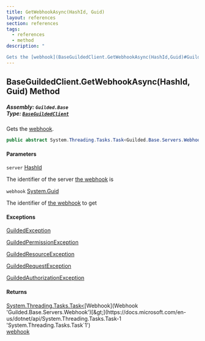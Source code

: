 ```yaml
---
title: GetWebhookAsync(HashId, Guid)
layout: references
section: references
tags:
  - references
  - method
description: "

Gets the [webhook](BaseGuildedClient.GetWebhookAsync(HashId,Guid)#Guilded.Base.BaseGuildedClient.GetWebhookAsync(Guilded.Base.HashId,Guid).webhook 'Guilded.Base.BaseGuildedClient.GetWebhookAsync(Guilded.Base.HashId, Guid).webhook')."
---
```


## BaseGuildedClient.GetWebhookAsync(HashId, Guid) Method
##### **Assembly:** `Guilded.Base`<br/>**Type:** [`BaseGuildedClient`](BaseGuildedClient 'Guilded.Base.BaseGuildedClient')

Gets the [webhook](BaseGuildedClient.GetWebhookAsync(HashId,Guid)#Guilded.Base.BaseGuildedClient.GetWebhookAsync(Guilded.Base.HashId,Guid).webhook 'Guilded.Base.BaseGuildedClient.GetWebhookAsync(Guilded.Base.HashId, Guid).webhook').

```csharp
public abstract System.Threading.Tasks.Task<Guilded.Base.Servers.Webhook> GetWebhookAsync(Guilded.Base.HashId server, Guid webhook);
```
#### Parameters

<a name='Guilded.Base.BaseGuildedClient.GetWebhookAsync(Guilded.Base.HashId,Guid).server'></a>

`server` [HashId](HashId 'Guilded.Base.HashId')

The identifier of the server [the webhook](Webhook 'Guilded.Base.Servers.Webhook') is

<a name='Guilded.Base.BaseGuildedClient.GetWebhookAsync(Guilded.Base.HashId,Guid).webhook'></a>

`webhook` [System.Guid](https://docs.microsoft.com/en-us/dotnet/api/System.Guid 'System.Guid')

The identifier of [the webhook](Webhook 'Guilded.Base.Servers.Webhook') to get

#### Exceptions

[GuildedException](GuildedException 'Guilded.Base.GuildedException')

[GuildedPermissionException](GuildedPermissionException 'Guilded.Base.GuildedPermissionException')

[GuildedResourceException](GuildedResourceException 'Guilded.Base.GuildedResourceException')

[GuildedRequestException](GuildedRequestException 'Guilded.Base.GuildedRequestException')

[GuildedAuthorizationException](GuildedAuthorizationException 'Guilded.Base.GuildedAuthorizationException')

#### Returns
[System.Threading.Tasks.Task&lt;](https://docs.microsoft.com/en-us/dotnet/api/System.Threading.Tasks.Task-1 'System.Threading.Tasks.Task`1')[Webhook](Webhook 'Guilded.Base.Servers.Webhook')[&gt;](https://docs.microsoft.com/en-us/dotnet/api/System.Threading.Tasks.Task-1 'System.Threading.Tasks.Task`1')  
[webhook](BaseGuildedClient.GetWebhookAsync(HashId,Guid)#Guilded.Base.BaseGuildedClient.GetWebhookAsync(Guilded.Base.HashId,Guid).webhook 'Guilded.Base.BaseGuildedClient.GetWebhookAsync(Guilded.Base.HashId, Guid).webhook')
